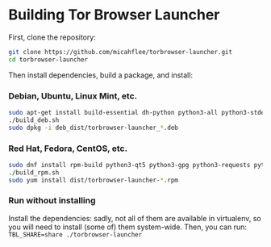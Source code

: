 # Building Tor Browser Launcher

First, clone the repository:

```sh
git clone https://github.com/micahflee/torbrowser-launcher.git
cd torbrowser-launcher
```

Then install dependencies, build a package, and install:

### Debian, Ubuntu, Linux Mint, etc.

```sh
sudo apt-get install build-essential dh-python python3-all python3-stdeb python3-qt5 python3-gpg python3-requests python3-socks gnupg2 tor
./build_deb.sh
sudo dpkg -i deb_dist/torbrowser-launcher_*.deb
```

### Red Hat, Fedora, CentOS, etc.

```sh
sudo dnf install rpm-build python3-qt5 python3-gpg python3-requests python3-pysocks gnupg2
./build_rpm.sh
sudo yum install dist/torbrowser-launcher-*.rpm
```

### Run without installing

Install the dependencies: sadly, not all of them are available in virtualenv, so you will need to install (some of) them system-wide.
Then, you can run: `TBL_SHARE=share ./torbrowser-launcher`
